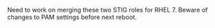 
Need to work on merging these two STIG roles for RHEL 7.
Beware of changes to PAM settings before next reboot.
